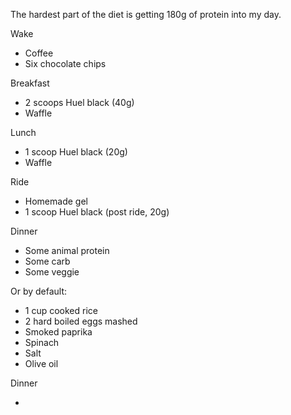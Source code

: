 The hardest part of the diet is getting 180g of protein into my day.

Wake
- Coffee
- Six chocolate chips

Breakfast

- 2 scoops Huel black (40g)
- Waffle

Lunch

- 1 scoop Huel black (20g)
- Waffle

Ride

- Homemade gel
- 1 scoop Huel black (post ride, 20g)

Dinner

- Some animal protein
- Some carb
- Some veggie

Or by default:

- 1 cup cooked rice
- 2 hard boiled eggs mashed
- Smoked paprika
- Spinach
- Salt
- Olive oil

Dinner

- 